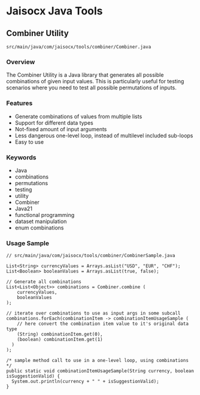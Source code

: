 # Jaisocx Java Tools

## Combiner Utility
```
src/main/java/com/jaisocx/tools/combiner/Combiner.java
```

### Overview

The Combiner Utility is a Java library that generates all possible combinations of given input values. This is particularly useful for testing scenarios where you need to test all possible permutations of inputs.

### Features

- Generate combinations of values from multiple lists
- Support for different data types
- Not-fixed amount of input arguments
- Less dangerous one-level loop, instead of multilevel included sub-loops
- Easy to use

### Keywords
- Java
- combinations
- permutations
- testing
- utility
- Combiner
- Java21
- functional programming
- dataset manipulation
- enum combinations


### Usage Sample
```
// src/main/java/com/jaisocx/tools/combiner/CombinerSample.java

List<String> currencyValues = Arrays.asList("USD", "EUR", "CHF");
List<Boolean> booleanValues = Arrays.asList(true, false);

// Generate all combinations
List<List<Object>> combinations = Combiner.combine (
    currencyValues,
    booleanValues
);

// iterate over combinations to use as input args in some subcall
combinations.forEach(combinationItem -> combinationItemUsageSample (
    // here convert the combination item value to it's original data type
    (String) combinationItem.get(0),
    (boolean) combinationItem.get(1)
  )
);

/* sample method call to use in a one-level loop, using combinations */
public static void combinationItemUsageSample(String currency, boolean isSuggestionValid) {
  System.out.println(currency + " " + isSuggestionValid);
}

```